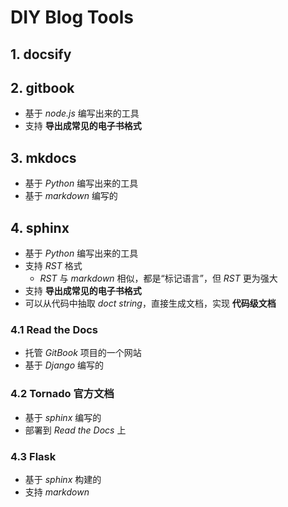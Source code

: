 # DIY Blog Tools

## 1. docsify

## 2. gitbook

- 基于 *node.js* 编写出来的工具
- 支持 **导出成常见的电子书格式**

## 3. mkdocs

- 基于 *Python* 编写出来的工具
- 基于 *markdown* 编写的

## 4. sphinx

- 基于 *Python* 编写出来的工具
- 支持 *RST* 格式
    - *RST* 与 *markdown* 相似，都是“标记语言”，但 *RST* 更为强大
- 支持 **导出成常见的电子书格式**
- 可以从代码中抽取 *doct string*，直接生成文档，实现 **代码级文档**

### 4.1 Read the Docs

- 托管 *GitBook* 项目的一个网站
- 基于 *Django* 编写的

### 4.2 Tornado 官方文档

- 基于 *sphinx* 编写的
- 部署到 *Read the Docs* 上

### 4.3 Flask

- 基于 *sphinx* 构建的
- 支持 *markdown*
